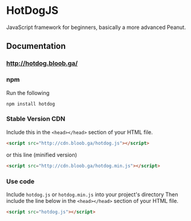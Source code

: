 # HotDogJS
JavaScript framework for beginners, basically a more advanced Peanut.

## Documentation
### http://hotdog.bloob.ga/

### npm
Run the following
``` 
npm install hotdog
```

### Stable Version CDN
 Include this in the `<head></head>` section of your HTML file.
``` html
<script src="http://cdn.bloob.ga/hotdog.js"></script> 
```
or this line (minified version)
``` html
<script src="http://cdn.bloob.ga/hotdog.min.js"></script> 
```

### Use code
Include `hotdog.js` or `hotdog.min.js` into your project's directory
Then include the line below in the `<head></head>` section of your HTML file.
``` html
<script src="hotdog.js"></script> 
```
